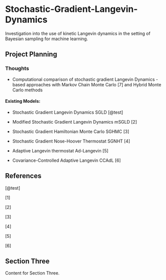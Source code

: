 # Stochastic-Gradient-Langevin-Dynamics
Investigation into the use of kinetic Langevin dynamics in the setting of Bayesian sampling for machine learning.

## Project Planning

### Thoughts

- Computational comparison of stochastic gradient Langevin Dynamics -based approaches with Markov Chain Monte Carlo [7] and Hybrid Monte Carlo methods

#### Existing Models:

- Stochastic Gradient Langevin Dynamics SGLD [@test]

- Modified Stochastic Gradient Langevin Dynamics mSGLD [2]

- Stochastic Gradient Hamiltonian Monte Carlo SGHMC [3]

- Stochastic Gradient Nose-Hoover Thermostat SGNHT [4]

- Adaptive Langevin thermostat  Ad-Langevin [5]

- Covariance-Controlled Adaptive Langevin CCAdL [6]


## References

[@test]

[1] 

[2] 

[3] 

[4] 

[5] 

[6] 



## Section Three
Content for Section Three.

</section>
